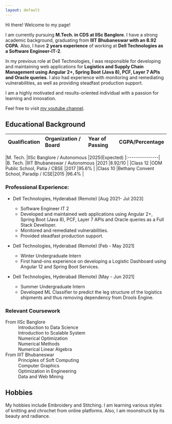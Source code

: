 ```yaml
---
layout: default
---
```

Hi there! Welcome to my page!

I am currently pursuing **M.Tech. in CDS at IISc Banglore**. I have a strong academic background, graduating from **IIIT Bhubaneswar with an 8.92 CGPA**. Also, I have **2 years experience** of working at **Dell Technologies as a Software Engineer-IT-2**.

In my previous role at Dell Technologies, I was responsible for developing and maintaining web applications for **Logistics and Supply Chain Management using Angular 2+, Spring Boot (Java 8), PCF, Layer 7 APIs and Oracle queries**. I also had experience with monitoring and remediating vulnerabilities, as well as providing steadfast production support.

I am a highly motivated and results-oriented individual with a passion for learning and innovation.

Feel free to visit [my youtube channel](https://www.youtube.com/channel/UCnqvCb7JUuQgaQJUlFBYnmw).

## Educational Background
| Qualification| Organization / Board                 | Year of Passing | CGPA/Percentage|
|:-------------|:-------------------------------------|:----------------|:---------------|

|M. Tech.      |IISc Banglore / Autonomous            |2025(Expected)   |:---------------|
|B. Tech.      |IIIT Bhubaneswar / Autonomous         |2021             |8.92/10         |
|Class 12      |ODM Public School, Patia / CBSE       |2017             |95.6%           |
|Class 10      |Bethany Convent School, Paradip / ICSE|2015             |96.4%           |


### Professional Experience:

- Dell Technologies, Hyderabad (Remote) [Aug 2021- Jul 2023]
  - Software Engineer IT 2
  - Developed and maintained web applications using Angular 2+, Spring Boot (Java 8), PCF, Layer 7 APIs and Oracle queries as a Full Stack Developer.
  - Monitored and remediated vulnerabilities.
  - Provided steadfast production support.

- Dell Technologies, Hyderabad (Remote) [Feb - May 2021]
  - Winter Undergraduate Intern
  - First hand-ons experience on developing a Logistic Dashboard using Angular 12 and Spring Boot Services.

- Dell Technologies, Hyderabad (Remote) [May - Jun 2021]
  - Summer Undergraduate Intern
  - Developed ML Classifier to predict the leg structure of the logistics shipments and thus removing dependency from Drools Engine.




### Relevant Coursework

<dl>
<dt>From IISc Banglore</dt>
<dd>Introduction to Data Science</dd>
<dd>Introduction to Scalable System</dd>
<dd>Numerical Optimization</dd>
<dd>Numerical Methods</dd>
<dd>Numerical Linear Algebra</dd>

<dt>From IIIT Bhubaneswar</dt>
<dd>Principles of Soft Computing</dd>
<dd>Computer Graphics</dd>
<dd>Optimization in Engineering</dd>
<dd>Data and Web Mining</dd>

</dl>

## Hobbies
My hobbies include Embroidery and Stitching. I am learning various styles of knitting and chrochet from online platforms. Also, I am moonstruck by its beauty and radiance.

<!-- Text can be **bold**, _italic_, or ~~strikethrough~~.

[Link to another page](./another-page.html).

There should be whitespace between paragraphs.

There should be whitespace between paragraphs. We recommend including a README, or a file with information about your project.

# Header 1

This is a normal paragraph following a header. GitHub is a code hosting platform for version control and collaboration. It lets you and others work together on projects from anywhere.

## Header 2

> This is a blockquote following a header.
>
> When something is important enough, you do it even if the odds are not in your favor.

### Header 3

```js
// Javascript code with syntax highlighting.
var fun = function lang(l) {
  dateformat.i18n = require('./lang/' + l)
  return true;
}
```

```ruby
# Ruby code with syntax highlighting
GitHubPages::Dependencies.gems.each do |gem, version|
  s.add_dependency(gem, "= #{version}")
end
```

#### Header 4

*   This is an unordered list following a header.
*   This is an unordered list following a header.
*   This is an unordered list following a header.

##### Header 5

1.  This is an ordered list following a header.
2.  This is an ordered list following a header.
3.  This is an ordered list following a header.

###### Header 6

| head1        | head two          | three |
|:-------------|:------------------|:------|
| ok           | good swedish fish | nice  |
| out of stock | good and plenty   | nice  |
| ok           | good `oreos`      | hmm   |
| ok           | good `zoute` drop | yumm  |

### There's a horizontal rule below this.

* * *

### Here is an unordered list:

*   Item foo
*   Item bar
*   Item baz
*   Item zip

### And an ordered list:

1.  Item one
1.  Item two
1.  Item three
1.  Item four

### Small image

![Octocat](https://github.githubassets.com/images/icons/emoji/octocat.png)

### Large image

![Branching](https://guides.github.com/activities/hello-world/branching.png)



```
Long, single-line code blocks should not wrap. They should horizontally scroll if they are too long. This line should be long enough to demonstrate this.
```

```
The final element.
``` -->
